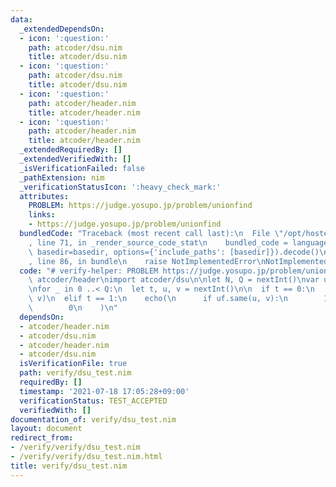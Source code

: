 ```yaml
---
data:
  _extendedDependsOn:
  - icon: ':question:'
    path: atcoder/dsu.nim
    title: atcoder/dsu.nim
  - icon: ':question:'
    path: atcoder/dsu.nim
    title: atcoder/dsu.nim
  - icon: ':question:'
    path: atcoder/header.nim
    title: atcoder/header.nim
  - icon: ':question:'
    path: atcoder/header.nim
    title: atcoder/header.nim
  _extendedRequiredBy: []
  _extendedVerifiedWith: []
  _isVerificationFailed: false
  _pathExtension: nim
  _verificationStatusIcon: ':heavy_check_mark:'
  attributes:
    PROBLEM: https://judge.yosupo.jp/problem/unionfind
    links:
    - https://judge.yosupo.jp/problem/unionfind
  bundledCode: "Traceback (most recent call last):\n  File \"/opt/hostedtoolcache/Python/3.10.0/x64/lib/python3.10/site-packages/onlinejudge_verify/documentation/build.py\"\
    , line 71, in _render_source_code_stat\n    bundled_code = language.bundle(stat.path,\
    \ basedir=basedir, options={'include_paths': [basedir]}).decode()\n  File \"/opt/hostedtoolcache/Python/3.10.0/x64/lib/python3.10/site-packages/onlinejudge_verify/languages/nim.py\"\
    , line 86, in bundle\n    raise NotImplementedError\nNotImplementedError\n"
  code: "# verify-helper: PROBLEM https://judge.yosupo.jp/problem/unionfind\n\nimport\
    \ atcoder/header\nimport atcoder/dsu\n\nlet N, Q = nextInt()\nvar uf = initDSU(N)\n\
    \nfor _ in 0 ..< Q:\n  let t, u, v = nextInt()\n\n  if t == 0:\n    uf.merge(u,\
    \ v)\n  elif t == 1:\n    echo(\n      if uf.same(u, v):\n        1\n      else:\n\
    \        0\n    )\n"
  dependsOn:
  - atcoder/header.nim
  - atcoder/dsu.nim
  - atcoder/header.nim
  - atcoder/dsu.nim
  isVerificationFile: true
  path: verify/dsu_test.nim
  requiredBy: []
  timestamp: '2021-07-18 17:05:28+09:00'
  verificationStatus: TEST_ACCEPTED
  verifiedWith: []
documentation_of: verify/dsu_test.nim
layout: document
redirect_from:
- /verify/verify/dsu_test.nim
- /verify/verify/dsu_test.nim.html
title: verify/dsu_test.nim
---
```

